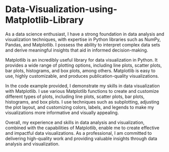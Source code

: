 # Data-Visualization-using-Matplotlib-Library

As a data science enthusiast, I have a strong foundation in data analysis and visualization techniques, with expertise in Python libraries such as NumPy, Pandas, and Matplotlib. I possess the ability to interpret complex data sets and derive meaningful insights that aid in informed decision-making.

Matplotlib is an incredibly useful library for data visualization in Python. It provides a wide range of plotting options, including line plots, scatter plots, bar plots, histograms, and box plots, among others. Matplotlib is easy to use, highly customizable, and produces publication-quality visualizations.

In the code example provided, I demonstrate my skills in data visualization with Matplotlib. I use various Matplotlib functions to create and customize different types of plots, including line plots, scatter plots, bar plots, histograms, and box plots. I use techniques such as subplotting, adjusting the plot layout, and customizing colors, labels, and legends to make my visualizations more informative and visually appealing.

Overall, my experience and skills in data analysis and visualization, combined with the capabilities of Matplotlib, enable me to create effective and impactful data visualizations. As a professional, I am committed to delivering high-quality work and providing valuable insights through data analysis and visualization.
